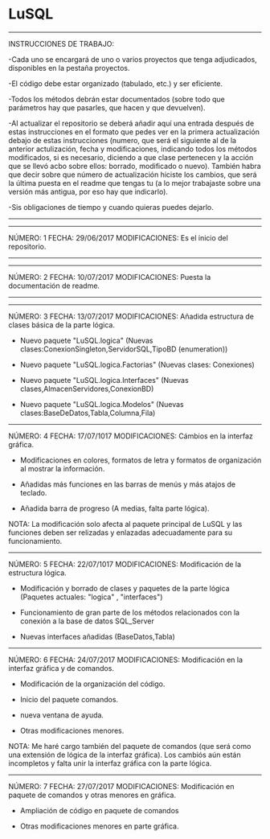 
# LuSQL
-------------------------
INSTRUCCIONES DE TRABAJO:

-Cada uno se encargará de uno o varios proyectos que tenga adjudicados,
disponibles en la pestaña proyectos.

-El código debe estar organizado (tabulado, etc.) y ser eficiente.

-Todos los métodos debrán estar documentados (sobre todo que parámetros hay
que pasarles, que hacen y que devuelven).

-Al actualizar el repositorio se deberá añadir aquí una entrada después de estas
instrucciones en el formato que pedes ver en la primera actualización debajo de
estas instrucciones (numero, que será el siguiente al de la anterior
actulización, fecha y modificaciones, indicando todos los métodos modificados, si es necesario, diciendo a que clase
pertenecen y la acción que se llevó acbo sobre ellos: borrado, modificado o nuevo).
También habra que decir sobre que número de actualización hiciste los cambios, que
será la última puesta en el readme que tengas tu (a lo mejor trabajaste sobre una
versión más antigua, por eso hay que indicarlo).

-Sis obligaciones de tiempo y cuando quieras puedes dejarlo.

-------------------------

*****
NÚMERO: 1
FECHA: 29/06/2017
MODIFICACIONES: Es el inicio del repositorio.
*****

*****
NÚMERO: 2
FECHA: 10/07/2017
MODIFICACIONES: Puesta la documentación de readme.
*****

*****
NÚMERO: 3
FECHA: 13/07/2017
MODIFICACIONES: Añadida estructura de clases básica de la parte lógica.

- Nuevo paquete "LuSQL.logica" (Nuevas clases:ConexionSingleton,ServidorSQL,TipoBD (enumeration))

- Nuevo paquete "LuSQL.logica.Factorias" (Nuevas clases: Conexiones)

- Nuevo paquete "LuSQL.logica.Interfaces" (Nuevas clases,AlmacenServidores,ConexionBD)

- Nuevo paquete "LuSQL.logica.Modelos" (Nuevas clases:BaseDeDatos,Tabla,Columna,Fila)

*****
NÚMERO: 4
FECHA: 17/07/1017
MODIFICACIONES: Cámbios en la interfaz gráfica.

- Modificaciones en colores, formatos de letra y formatos de organización al mostrar la información.

- Añadidas más funciones en las barras de menús y más atajos de teclado.

- Añadida barra de progreso (A medias, falta parte lógica).

NOTA: La modificación solo afecta al paquete principal de LuSQL y las funciones deben
ser relizadas y enlazadas adecuadamente para su funcionamiento.

*****
NÚMERO: 5
FECHA: 22/07/1017
MODIFICACIONES: Modificación de la estructura lógica.

- Modificación y borrado de clases y paquetes de la parte lógica (Paquetes actuales: "logica" , "interfaces")
	
- Funcionamiento de gran parte de los métodos relacionados con la conexión a la base de datos SQL_Server
	
- Nuevas interfaces añadidas (BaseDatos,Tabla)

*****
NÚMERO: 6
FECHA: 24/07/2017
MODIFICACIONES: Modificación en la interfaz gráfica y de comandos.

- Modificación de la organización del código.

- Inicio del paquete comandos.

- nueva ventana de ayuda.

- Otras modificaciones menores.

NOTA: Me haré cargo también del paquete de comandos (que será como una extensión de lógica de la interfaz
gráfica). Los cambiós aún están incompletos y falta unir la interfaz gráfica con la parte lógica.

*****
NÚMERO: 7
FECHA: 27/07/2017
MODIFICACIONES: Modificación en paquete de comandos y otras menores en gráfica.

- Ampliación de código en paquete de comandos

- Otras modificaciones menores en parte gráfica.
	

